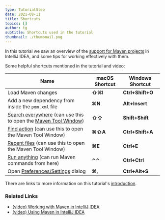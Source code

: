 ```yaml
---
type: TutorialStep
date: 2021-08-11
title: Shortcuts
topics: []
author: tg
subtitle: Shortcuts used in the tutorial
thumbnail: ./thumbnail.png
---
```


In this tutorial we saw an overview of the [support for Maven projects](https://www.jetbrains.com/help/idea/maven-support.html) in IntelliJ IDEA, and some tips for working effectively with them.

Some helpful shortcuts mentioned in the tutorial and video:

| Name                                                                                                                                                                                                   | macOS Shortcut | Windows Shortcut |
|--------------------------------------------------------------------------------------------------------------------------------------------------------------------------------------------------------|----------------|------------------|
| Load Maven changes                                                                                                                                                                                     | **⇧⌘I**        | **Ctrl+Shift+O** |
| Add a new dependency from inside the `pom.xml` file                                                                                                                                                    | **⌘N**         | **Alt+Insert**   |
| [Search everywhere](https://www.jetbrains.com/help/idea/searching-everywhere.html) (can use this to open the [Maven Tool Window](https://www.jetbrains.com/help/idea/maven-projects-tool-window.html)) | **⇧⇧**         | **Shift+Shift**  |
| [Find action](https://www.jetbrains.com/help/idea/working-with-source-code.html#99e55be9) (can use this to open the Maven Tool Window)                                                                 | **⌘⇧A**        | **Ctrl+Shift+A** |
| [Recent files](https://www.jetbrains.com/help/idea/discover-intellij-idea.html#recent-files) (can use this to open the Maven Tool Window)                                                              | **⌘E**         | **Ctrl+E**       |
| [Run anything](https://www.jetbrains.com/help/idea/running-anything.html) (can run Maven commands from here)                                                                                           | **⌃⌃**         | **Ctrl+Ctrl**    |
| Open [Preferences/Settings](https://www.jetbrains.com/help/idea/settings-preferences-dialog.html) dialog                                                                                               | **⌘,**         | **Ctrl+Alt+S**   |

There are links to more information on this tutorial's [introduction](../introduction).

### Related Links
- [(video) Working with Maven in IntelliJ IDEA](https://www.youtube.com/watch?v=pt3uB0sd5kY)
- [(video) Using Maven in IntelliJ IDEA](https://www.youtube.com/watch?v=D1sRK8JLCQ4)
